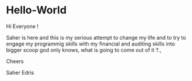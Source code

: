 # Hello-World

Hi Everyone !

Saher is here and this is my serious attempt to change my life and to try to
engage my programmig skills with my financial and auditing skills into bigger scoop god only knows, what is going to come out of it ?., 

Cheers

Saher Edris
